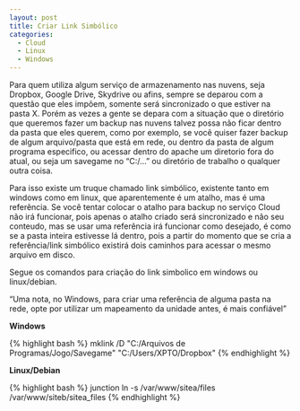 ```yaml
---
layout: post
title: Criar Link Simbólico
categories:
  - Cloud
  - Linux
  - Windows
---
```

Para quem utiliza algum serviço de armazenamento nas nuvens, seja Dropbox, Google Drive, Skydrive ou afins, sempre se deparou com a questão que eles impõem, somente será sincronizado o que estiver na pasta X. Porém as vezes a gente se depara com a situação que o diretório que queremos fazer um backup nas nuvens talvez possa não ficar dentro da pasta que eles querem, como por exemplo, se você quiser fazer backup de algum arquivo/pasta que está em rede, ou dentro da pasta de algum programa especifico, ou acessar dentro do apache um diretorio fora do atual, ou seja um savegame no &#8220;C:/&#8230;&#8221; ou diretório de trabalho o qualquer outra coisa.

Para isso existe um truque chamado link simbólico, existente tanto em windows como em linux, que aparentemente é um atalho, mas é uma referência. Se você tentar colocar o atalho para backup no serviço Cloud não irá funcionar, pois apenas o atalho criado será sincronizado e não seu conteudo, mas se usar uma referência irá funcionar como desejado, é como se a pasta inteira estivesse lá dentro, pois a partir do momento que se cria a referência/link simbólico existirá dois caminhos para acessar o mesmo arquivo em disco.

Segue os comandos para criação do link simbolico em windows ou linux/debian.

&#8220;Uma nota, no Windows, para criar uma referência de alguma pasta na rede, opte por utilizar um mapeamento da unidade antes, é mais confiável&#8221;

**Windows**

{% highlight bash %}
mklink /D "C:/Arquivos de Programas/Jogo/Savegame" "C:/Users/XPTO/Dropbox"
{% endhighlight %}

**Linux/Debian**

{% highlight bash %}
junction ln -s /var/www/sitea/files /var/www/siteb/sitea_files
{% endhighlight %}